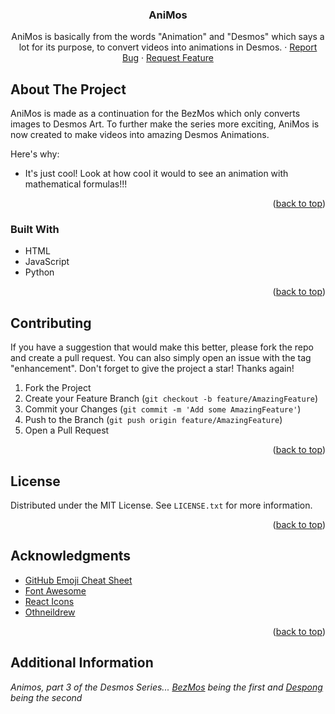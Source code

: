 

  <h3 align="center">AniMos</h3>

  <p align="center">
    AniMos is basically from the words "Animation" and "Desmos" which says a lot for its purpose, to convert videos into animations in Desmos.
    ·
    <a href="https://github.com/JacovJS/BezMos/issues">Report Bug</a>
    ·
    <a href="https://github.com/JacovJS/BezMos/issues">Request Feature</a>
  </p>
</div>

<!-- ABOUT THE PROJECT -->
## About The Project

AniMos is made as a continuation for the BezMos which only converts images to Desmos Art. To further make the series more exciting, AniMos is now created to make videos into amazing Desmos Animations.

Here's why:
* It's just cool! Look at how cool it would to see an animation with mathematical formulas!!! 

<p align="right">(<a href="#readme-top">back to top</a>)</p>



### Built With

* HTML
* JavaScript
* Python

<p align="right">(<a href="#readme-top">back to top</a>)</p>

<!-- CONTRIBUTING -->
## Contributing

If you have a suggestion that would make this better, please fork the repo and create a pull request. You can also simply open an issue with the tag "enhancement".
Don't forget to give the project a star! Thanks again!

1. Fork the Project
2. Create your Feature Branch (`git checkout -b feature/AmazingFeature`)
3. Commit your Changes (`git commit -m 'Add some AmazingFeature'`)
4. Push to the Branch (`git push origin feature/AmazingFeature`)
5. Open a Pull Request

<p align="right">(<a href="#readme-top">back to top</a>)</p>



<!-- LICENSE -->
## License

Distributed under the MIT License. See `LICENSE.txt` for more information.

<p align="right">(<a href="#readme-top">back to top</a>)</p>



<!-- ACKNOWLEDGMENTS -->
## Acknowledgments

* [GitHub Emoji Cheat Sheet](https://www.webpagefx.com/tools/emoji-cheat-sheet)
* [Font Awesome](https://fontawesome.com)
* [React Icons](https://react-icons.github.io/react-icons/search)
* [Othneildrew](https://github.com/othneildrew/Best-README-Template/blob/master/README.md?plain=1)

<p align="right">(<a href="#readme-top">back to top</a>)</p>

<!-- ACKNOWLEDGMENTS -->
## Additional Information

_Animos, part 3 of the Desmos Series... [BezMos](https://github.com/JacovJS/BezMos) being the first and [Despong](https://github.com/JacovJS/Despong) being the second_
